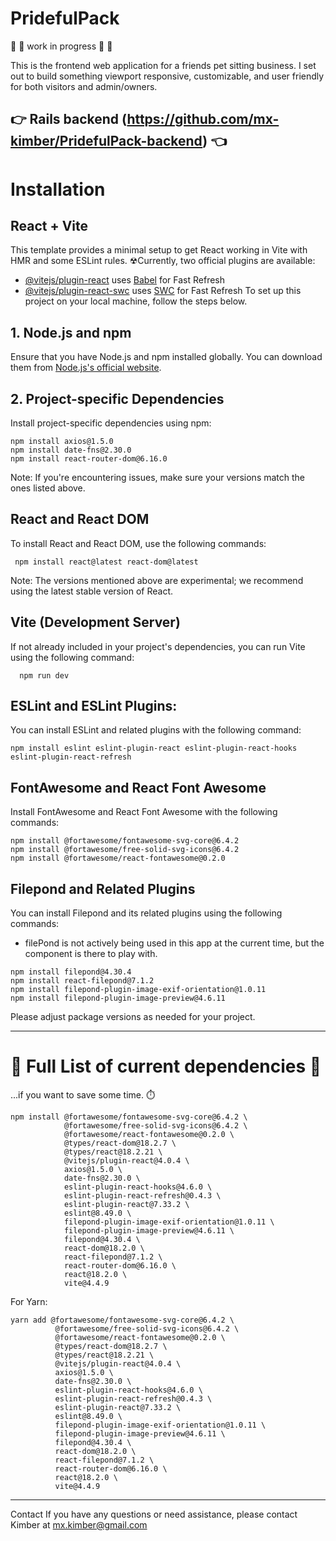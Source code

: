  # PridefulPack 
🚧 🚨 work in progress 🚧 🚨 

This is the frontend web application for a friends pet sitting business. I set out to build something viewport responsive, customizable, and user friendly for both visitors and admin/owners. 

## 👉 Rails backend (https://github.com/mx-kimber/PridefulPack-backend) 👈

# Installation

## React + Vite

This template provides a minimal setup to get React working in Vite with HMR and some ESLint rules.
☢Currently, two official plugins are available:

- [@vitejs/plugin-react](https://github.com/vitejs/vite-plugin-react/blob/main/packages/plugin-react/README.md) uses [Babel](https://babeljs.io/) for Fast Refresh
- [@vitejs/plugin-react-swc](https://github.com/vitejs/vite-plugin-react-swc) uses [SWC](https://swc.rs/) for Fast Refresh
To set up this project on your local machine, follow the steps below.

## 1. **Node.js and npm**

   Ensure that you have Node.js and npm installed globally. You can download them from [Node.js's official website](https://nodejs.org/).

## 2. **Project-specific Dependencies**

Install project-specific dependencies using npm:
```
npm install axios@1.5.0
npm install date-fns@2.30.0
npm install react-router-dom@6.16.0
```
Note: If you're encountering issues, make sure your versions match the ones listed above.

## React and React DOM

To install React and React DOM, use the following commands:

 ```
  npm install react@latest react-dom@latest
 ```
Note: The versions mentioned above are experimental; we recommend using the latest stable version of React.

## Vite (Development Server)

If not already included in your project's dependencies, you can run Vite using the following command:

```
  npm run dev
```

## ESLint and ESLint Plugins:

You can install ESLint and related plugins with the following command:

```
npm install eslint eslint-plugin-react eslint-plugin-react-hooks eslint-plugin-react-refresh
```

## FontAwesome and React Font Awesome

Install FontAwesome and React Font Awesome with the following commands:

```
npm install @fortawesome/fontawesome-svg-core@6.4.2
npm install @fortawesome/free-solid-svg-icons@6.4.2
npm install @fortawesome/react-fontawesome@0.2.0
```

## Filepond and Related Plugins

You can install Filepond and its related plugins using the following commands:
- filePond is not actively being used in this app at the current time, but the component is there to play with.

```
npm install filepond@4.30.4
npm install react-filepond@7.1.2
npm install filepond-plugin-image-exif-orientation@1.0.11
npm install filepond-plugin-image-preview@4.6.11
```

Please adjust package versions as needed for your project.
<span style="color:red">

---
# 🎉  Full List of current dependencies   🎉

...if you want to save some time. ⏱️
```
npm install @fortawesome/fontawesome-svg-core@6.4.2 \
            @fortawesome/free-solid-svg-icons@6.4.2 \
            @fortawesome/react-fontawesome@0.2.0 \
            @types/react-dom@18.2.7 \
            @types/react@18.2.21 \
            @vitejs/plugin-react@4.0.4 \
            axios@1.5.0 \
            date-fns@2.30.0 \
            eslint-plugin-react-hooks@4.6.0 \
            eslint-plugin-react-refresh@0.4.3 \
            eslint-plugin-react@7.33.2 \
            eslint@8.49.0 \
            filepond-plugin-image-exif-orientation@1.0.11 \
            filepond-plugin-image-preview@4.6.11 \
            filepond@4.30.4 \
            react-dom@18.2.0 \
            react-filepond@7.1.2 \
            react-router-dom@6.16.0 \
            react@18.2.0 \
            vite@4.4.9

```
For Yarn:
```
yarn add @fortawesome/fontawesome-svg-core@6.4.2 \
          @fortawesome/free-solid-svg-icons@6.4.2 \
          @fortawesome/react-fontawesome@0.2.0 \
          @types/react-dom@18.2.7 \
          @types/react@18.2.21 \
          @vitejs/plugin-react@4.0.4 \
          axios@1.5.0 \
          date-fns@2.30.0 \
          eslint-plugin-react-hooks@4.6.0 \
          eslint-plugin-react-refresh@0.4.3 \
          eslint-plugin-react@7.33.2 \
          eslint@8.49.0 \
          filepond-plugin-image-exif-orientation@1.0.11 \
          filepond-plugin-image-preview@4.6.11 \
          filepond@4.30.4 \
          react-dom@18.2.0 \
          react-filepond@7.1.2 \
          react-router-dom@6.16.0 \
          react@18.2.0 \
          vite@4.4.9
```
---


Contact
If you have any questions or need assistance, please contact Kimber at mx.kimber@gmail.com
